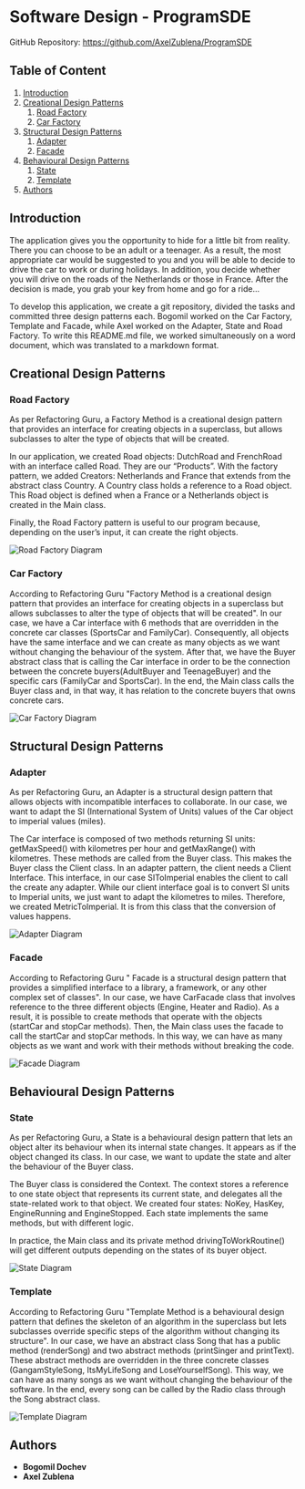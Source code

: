 # Software Design - ProgramSDE

GitHub Repository: https://github.com/AxelZublena/ProgramSDE

## Table of Content
1. [Introduction](#introduction)
2. [Creational Design Patterns](#creational-design-patterns)
    1. [Road Factory](#road-factory)
    2. [Car Factory](#car-factory)
3. [Structural Design Patterns](#structural-design-patterns)
    1. [Adapter](#adapter)
    2. [Facade](#facade)
4. [Behavioural Design Patterns](#behavioural-design-patterns)
    1. [State](#state)
    2. [Template](#template)
5. [Authors](#authors)

## Introduction 
The application gives you the opportunity to hide for a little bit from reality. There you can choose to be an adult or a teenager. As a result, the most appropriate car would be suggested to you and you will be able to decide to drive the car to work or during holidays. In addition, you decide whether you will drive on the roads of the Netherlands or those in France. After the decision is made, you grab your key from home and go for a ride... 
 
To develop this application, we create a git repository, divided the tasks and committed three design patterns each. Bogomil worked on the Car Factory, Template and Facade, while Axel worked on the Adapter, State and Road Factory. To write this README.md file, we worked simultaneously on a word document, which was translated to a markdown format.

## Creational Design Patterns
### Road Factory
As per Refactoring Guru, a Factory Method is a creational design pattern that provides an interface for creating objects in a superclass, but allows subclasses to alter the type of objects that will be created. 

In our application, we created Road objects: DutchRoad and FrenchRoad with an interface called Road. They are our “Products”. With the factory pattern, we added Creators: Netherlands and France that extends from the abstract class Country. A Country class holds a reference to a Road object. This Road object is defined when a France or a Netherlands object is created in the Main class.  

Finally, the Road Factory pattern is useful to our program because, depending on the user’s input, it can create the right objects. 

![Road Factory Diagram](./uml/RoadFactory.png)

### Car Factory
According to Refactoring Guru "Factory Method is a creational design pattern that provides an interface for creating objects in a superclass but allows subclasses to alter the type of objects that will be created". In our case, we have a Car interface with 6 methods that are overridden in the concrete car classes (SportsCar and FamilyCar). Consequently, all objects have the same interface and we can create as many objects as we want without changing the behaviour of the system. After that, we have the Buyer abstract class that is calling the Car interface in order to be the connection between the concrete buyers(AdultBuyer and TeenageBuyer) and the specific cars (FamilyCar and SportsCar). In the end, the Main class calls the Buyer class and, in that way, it has relation to the concrete buyers that owns concrete cars. 

![Car Factory Diagram](./uml/CarFactory.png)


## Structural Design Patterns
### Adapter
As per Refactoring Guru, an Adapter is a structural design pattern that allows objects with incompatible interfaces to collaborate. In our case, we want to adapt the SI (International System of Units) values of the Car object to imperial values (miles). 

The Car interface is composed of two methods returning SI units: getMaxSpeed() with kilometres per hour and getMaxRange() with kilometres. These methods are called from the Buyer class. This makes the Buyer class the Client class. In an adapter pattern, the client needs a Client Interface. This interface, in our case SIToImperial enables the client to call the create any adapter. While our client interface goal is to convert SI units to Imperial units, we just want to adapt the kilometres to miles. Therefore, we created MetricToImperial. It is from this class that the conversion of values happens. 

![Adapter Diagram](./uml/Adapter.png)

### Facade 
According to Refactoring Guru " Facade is a structural design pattern that provides a simplified interface to a library, a framework, or any other complex set of classes". In our case, we have CarFacade class that involves reference to the three different objects (Engine, Heater and Radio). As a result, it is possible to create methods that operate with the objects (startCar and stopCar methods). Then, the Main class uses the facade to call the startCar and stopCar methods. In this way, we can have as many objects as we want and work with their methods without breaking the code. 

![Facade Diagram](./uml/Facade.png)


## Behavioural Design Patterns
### State
As per Refactoring Guru, a State is a behavioural design pattern that lets an object alter its behaviour when its internal state changes. It appears as if the object changed its class. In our case, we want to update the state and alter the behaviour of the Buyer class. 

The Buyer class is considered the Context. The context stores a reference to one state object that represents its current state, and delegates all the state-related work to that object. We created four states: NoKey, HasKey, EngineRunning and EngineStopped. Each state implements the same methods, but with different logic. 

In practice, the Main class and its private method drivingToWorkRoutine() will get different outputs depending on the states of its buyer object. 

![State Diagram](./uml/State.png)

### Template
According to Refactoring Guru "Template Method is a behavioural design pattern that defines the skeleton of an algorithm in the superclass but lets subclasses override specific steps of the algorithm without changing its structure". In our case, we have an abstract class Song that has a public method (renderSong) and two abstract methods (printSinger and printText). These abstract methods are overridden in the three concrete classes (GangamStyleSong, ItsMyLifeSong and LoseYourselfSong). This way, we can have as many songs as we want without changing the behaviour of the software. In the end, every song can be called by the Radio class through the Song abstract class. 

![Template Diagram](./uml/Template.png)


## Authors
 
* **Bogomil Dochev**
* **Axel Zublena**
